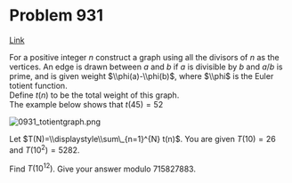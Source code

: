 # Problem 931

[Link](https://projecteuler.net/problem=931)

For a positive integer $n$ construct a graph using all the divisors of $n$ as the vertices. An edge is drawn between $a$ and $b$ if $a$ is divisible by $b$ and $a/b$ is prime, and is given weight $\\phi(a)-\\phi(b)$, where $\\phi$ is the Euler totient function.  
Define $t(n)$ to be the total weight of this graph.  
The example below shows that $t(45) = 52$ 

![0931_totientgraph.png](resources/images/0931_totientgraph.png?1738586879)

Let $T(N)=\\displaystyle\\sum\_{n=1}^{N} t(n)$. You are given $T(10)=26$ and $T(10^2)=5282$. 

Find $T(10^{12})$. Give your answer modulo $715827883$.